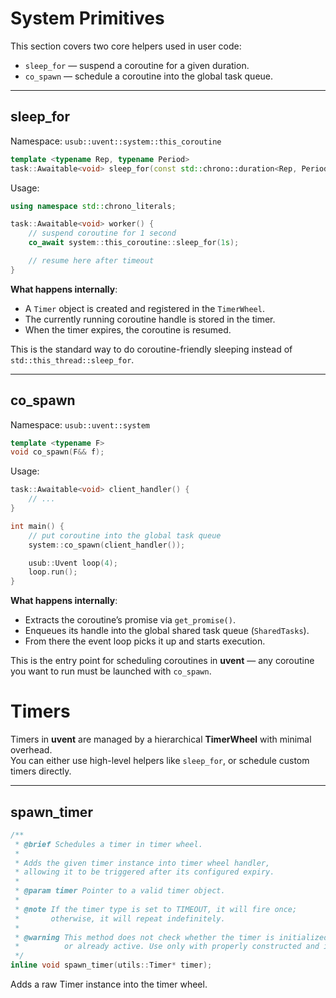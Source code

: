 # System Primitives

This section covers two core helpers used in user code:  
- `sleep_for` — suspend a coroutine for a given duration.  
- `co_spawn` — schedule a coroutine into the global task queue.

---

## sleep_for

Namespace: `usub::uvent::system::this_coroutine`

```cpp
template <typename Rep, typename Period>
task::Awaitable<void> sleep_for(const std::chrono::duration<Rep, Period>& duration);
```

Usage:

```cpp
using namespace std::chrono_literals;

task::Awaitable<void> worker() {
    // suspend coroutine for 1 second
    co_await system::this_coroutine::sleep_for(1s);

    // resume here after timeout
}
```

**What happens internally**:

* A `Timer` object is created and registered in the `TimerWheel`.
* The currently running coroutine handle is stored in the timer.
* When the timer expires, the coroutine is resumed.

This is the standard way to do coroutine-friendly sleeping instead of `std::this_thread::sleep_for`.

---

## co\_spawn

Namespace: `usub::uvent::system`

```cpp
template <typename F>
void co_spawn(F&& f);
```

Usage:

```cpp
task::Awaitable<void> client_handler() {
    // ...
}

int main() {
    // put coroutine into the global task queue
    system::co_spawn(client_handler());

    usub::Uvent loop(4);
    loop.run();
}
```

**What happens internally**:

* Extracts the coroutine’s promise via `get_promise()`.
* Enqueues its handle into the global shared task queue (`SharedTasks`).
* From there the event loop picks it up and starts execution.

This is the entry point for scheduling coroutines in **uvent** — any coroutine you want to run must be launched with `co_spawn`.

# Timers

Timers in **uvent** are managed by a hierarchical **TimerWheel** with minimal overhead.  
You can either use high-level helpers like `sleep_for`, or schedule custom timers directly.

---

## spawn_timer

```cpp
/**
 * @brief Schedules a timer in timer wheel.
 *
 * Adds the given timer instance into timer wheel handler,
 * allowing it to be triggered after its configured expiry.
 *
 * @param timer Pointer to a valid timer object.
 *
 * @note If the timer type is set to TIMEOUT, it will fire once;
 *       otherwise, it will repeat indefinitely.
 *
 * @warning This method does not check whether the timer is initialized
 *          or already active. Use only with properly constructed and inactive timers.
 */
inline void spawn_timer(utils::Timer* timer);
```
Adds a raw Timer instance into the timer wheel.